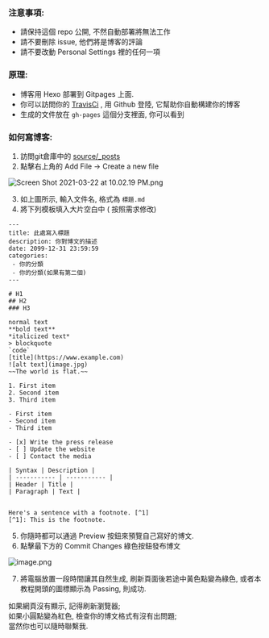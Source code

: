 ### **注意事項:**

* 請保持這個 repo 公開, 不然自動部署將無法工作
* 請不要刪除 issue, 他們將是博客的評論
* 請不要改動 Personal Settings 裡的任何一項

### **原理:**

* 博客用 Hexo 部署到 Gitpages 上面.
* 你可以訪問你的 [TravisCi](https://travis-ci.com) , 用 Github 登陸, 它幫助你自動構建你的博客
* 生成的文件放在 `gh-pages` 這個分支裡面, 你可以看到

### **如何寫博客:**

1. 訪問git倉庫中的 [source/_posts](https://github.com/WarlockAlan/WarlockAlan.github.ioo/tree/main/source/_posts)
2. 點擊右上角的 Add File -> Create a new file

![Screen Shot 2021-03-22 at 10.02.19 PM.png](https://i.loli.net/2021/03/22/J7vR5DFwAylGade.png)

3. 如上圖所示, 輸入文件名, 格式為 `標題.md`
4. 將下列模板填入大片空白中 ( 按照需求修改)


```
---
title: 此處寫入標題
description: 你對博文的描述
date: 2099-12-31 23:59:59
categories:
 - 你的分類
 - 你的分類(如果有第二個)
---

# H1
## H2
### H3

normal text
**bold text**
*italicized text*
> blockquote
`code`
[title](https://www.example.com)
![alt text](image.jpg)
~~The world is flat.~~

1. First item
2. Second item
3. Third item

- First item
- Second item
- Third item

- [x] Write the press release
- [ ] Update the website
- [ ] Contact the media

| Syntax | Description |
| ----------- | ----------- |
| Header | Title |
| Paragraph | Text |


Here's a sentence with a footnote. [^1]
[^1]: This is the footnote.
```


5. 你隨時都可以通過 Preview 按鈕來預覽自己寫好的博文.
6. 點擊最下方的 Commit Changes 綠色按鈕發布博文

![image.png](https://i.loli.net/2021/03/22/F9gsCcykSNKBxVA.png)

7. 將電腦放置一段時間讓其自然生成, 刷新頁面後若途中黃色點變為綠色, 或者本教程開頭的圖標顯示為 Passing, 則成功.



如果網頁沒有顯示, 記得刷新瀏覽器;  
如果小圓點變為紅色, 檢查你的博文格式有沒有出問題;  
當然你也可以隨時聯繫我.
